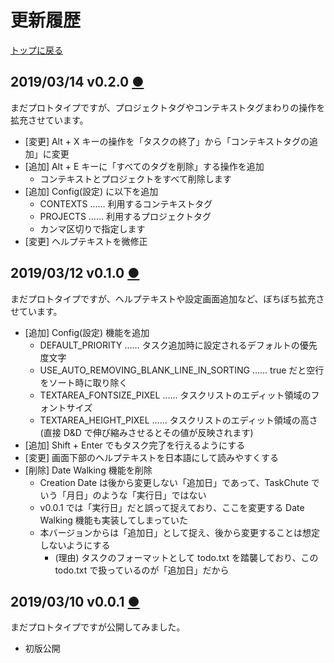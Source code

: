 # 更新履歴
[トップに戻る](../index.html)

## 2019/03/14 v0.2.0 [●](v0.2.0/index.html)
まだプロトタイプですが、プロジェクトタグやコンテキストタグまわりの操作を拡充させています。

- [変更] Alt + X キーの操作を「タスクの終了」から「コンテキストタグの追加」に変更
- [追加] Alt + E キーに「すべてのタグを削除」する操作を追加
  - コンテキストとプロジェクトをすべて削除します
- [追加] Config(設定) に以下を追加
  - CONTEXTS …… 利用するコンテキストタグ
  - PROJECTS …… 利用するプロジェクトタグ
  - カンマ区切りで指定します
- [変更] ヘルプテキストを微修正

## 2019/03/12 v0.1.0 [●](v0.1.0/index.html)
まだプロトタイプですが、ヘルプテキストや設定画面追加など、ぼちぼち拡充させています。

- [追加] Config(設定) 機能を追加
  - DEFAULT_PRIORITY …… タスク追加時に設定されるデフォルトの優先度文字
  - USE_AUTO_REMOVING_BLANK_LINE_IN_SORTING …… true だと空行をソート時に取り除く
  - TEXTAREA_FONTSIZE_PIXEL …… タスクリストのエディット領域のフォントサイズ
  - TEXTAREA_HEIGHT_PIXEL …… タスクリストのエディット領域の高さ(直接 D&D で伸び縮みさせるとその値が反映されます)
- [追加] Shift + Enter でもタスク完了を行えるようにする
- [変更] 画面下部のヘルプテキストを日本語にして読みやすくする
- [削除] Date Walking 機能を削除
  - Creation Date は後から変更しない「追加日」であって、TaskChute でいう「月日」のような「実行日」ではない
  - v0.0.1 では「実行日」だと誤って捉えており、ここを変更する Date Walking 機能も実装してしまっていた
  - 本バージョンからは「追加日」として捉え、後から変更することは想定しないようにする
    - (理由) タスクのフォーマットとして todo.txt を踏襲しており、この todo.txt で扱っているのが「追加日」だから

## 2019/03/10 v0.0.1 [●](v0.0.1/index.html)
まだプロトタイプですが公開してみました。

- 初版公開
